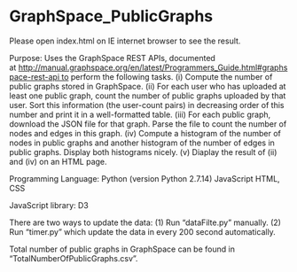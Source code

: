 # GraphSpace_PublicGraphs

Please open index.html on IE internet browser to see the result.

Purpose:
Uses the GraphSpace REST APIs, documented at http://manual.graphspace.org/en/latest/Programmers_Guide.html#graphspace-rest-api to perform the following tasks.
(i) Compute the number of public graphs stored in GraphSpace.
(ii) For each user who has uploaded at least one public graph, count the number of public graphs uploaded by that user. Sort this information (the user-count pairs) in decreasing order of this number and print it in a well-formatted table.
(iii) For each public graph, download the JSON file for that graph. Parse the file to count the number of nodes and edges in this graph.
(iv) Compute a histogram of the number of nodes in public graphs and another histogram of the number of edges in public graphs. Display both histograms nicely.
(v) Diaplay the result of (ii) and (iv) on an HTML page.

Programming Language:
Python (version Python 2.7.14)
JavaScript
HTML, CSS

JavaScript library: D3

There are two ways to update the data:
(1)	Run “dataFilte.py” manually.
(2)	Run “timer.py” which update the data in every 200 second automatically. 

Total number of public graphs in GraphSpace can be found in “TotalNumberOfPublicGraphs.csv”.

